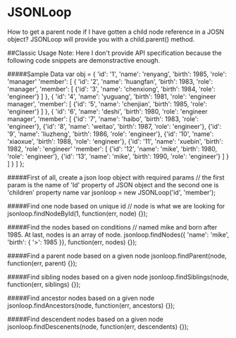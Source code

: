 JSONLoop
========

How to get a parent node if I have gotten a child node reference in a JOSN object? JSONLoop will provide you with a child.parent() method.


##Classic Usage
Note: Here I don't provide API specification because the following code snippets are demonstractive enough.


#####Sample Data
	var obj = {
	  'id': '1', 'name': 'renyang', 'birth': 1985, 'role': 'manager'
	  'member': [
	    {
	      'id': '2', 'name': 'huangfan', 'birth': 1983, 'role': 'manager',
	      'member': [
	        {'id': '3', 'name': 'chenxiong', 'birth': 1984, 'role': 'engineer'}
	      ]
	    },
	    {
	      'id': '4', 'name': 'yuguang', 'birth': 1981, 'role': 'engineer manager',
	      'member': [
	        {'id': '5', 'name': 'chenjian', 'birth': 1985, 'role': 'engineer'}
	      ]
	    },
	    {
	      'id': '6', 'name': 'deshi', 'birth': 1980, 'role': 'engineer manager',
	      'member': [
	        {'id': '7', 'name': 'haibo', 'birth': 1983, 'role': 'engineer'},
	        {'id': '8', 'name': 'weitao', 'birth': 1987, 'role': 'engineer'},
	        {'id': '9', 'name': 'liuzheng', 'birth': 1986, 'role': 'engineer'},
	        {'id': '10', 'name': 'xiaoxue', 'birth': 1988, 'role': 'engineer'},
	        {'id': '11', 'name': 'xuebin', 'birth': 1982, 'role': 'engineer'
	          'member': [
	            {'id': '12', 'name': 'mike', 'birth': 1980, 'role': 'engineer'},
	            {'id': '13', 'name': 'mike', 'birth': 1990, 'role': 'engineer'}
	          ]
	        }
	      ]
	    }
	  ]
	};
	
	
#####First of all, create a json loop object with required params
	// the first param is the name of 'Id' property of JSON object and the second one is 'children' property name
	var jsonloop = new JSONLoop('id', 'member');
	
#####Find one node based on unique id
	// node is what we are looking for
	jsonloop.findNodeById(1, function(err, node) {});
	
#####Find the nodes based on conditions
	// named mike and born after 1985. At last, nodes is an array of node.
	jsonloop.findNodes({ 'name': 'mike', 'birth': { '>': 1985 }}, function(err, nodes) {});

#####Find a parent node based on a given node
	jsonloop.findParent(node, function(err, parent) {});

#####Find sibling nodes based on a given node
	jsonloop.findSiblings(node, function(err, siblings) {});

#####Find ancestor nodes based on a given node
	jsonloop.findAncestors(node, function(err, ancestors) {});

#####Find descendent nodes based on a given node
	jsonloop.findDescenents(node, function(err, descendents) {});



